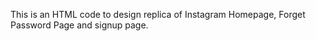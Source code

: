 This is an HTML code to design replica of Instagram Homepage, Forget Password Page and signup page.
